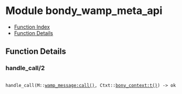 

# Module bondy_wamp_meta_api #
* [Function Index](#index)
* [Function Details](#functions)

<a name="functions"></a>

## Function Details ##

<a name="handle_call-2"></a>

### handle_call/2 ###

<pre><code>
handle_call(M::<a href="wamp_message.md#type-call">wamp_message:call()</a>, Ctxt::<a href="bony_context.md#type-t">bony_context:t()</a>) -&gt; ok
</code></pre>
<br />

